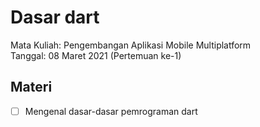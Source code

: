 # Dasar dart

Mata Kuliah: Pengembangan Aplikasi Mobile Multiplatform  
Tanggal: 08 Maret 2021 (Pertemuan ke-1)

## Materi

- [ ] Mengenal dasar-dasar pemrograman dart
